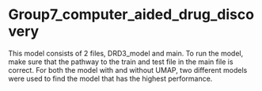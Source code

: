 # Group7_computer_aided_drug_discovery

This model consists of 2 files, DRD3_model and main. To run the model, make sure that the pathway to the train and test file in the main file is correct. For both the model with and without UMAP, two different models were used to find the model that has the highest performance. 
